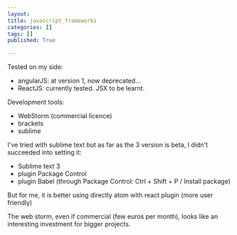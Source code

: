 ```yaml
---
layout:
title: javascript_frameworks
categories: []
tags: []
published: True

---
```


Tested on my side:
- angularJS: at version 1, now deprecated...
- ReactJS: currently tested. JSX to be learnt.

Development tools:
- WebStorm (commercial licence)
- brackets
- sublime



I've tried with sublime text but as far as the 3 version is beta, I didn't succeeded into setting it:

- Sublime text 3
- plugin Package Control
- plugin Babel (through Package Control: Ctrl + Shift + P / Install package)

But for me, it is better using directly atom with react plugin (more user friendly)

The web storm, even if commercial (few euros per month), looks like an interesting investment for bigger projects.

